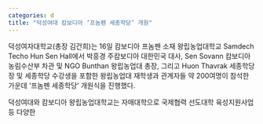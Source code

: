 ```yaml
---
categories: d
title: "덕성여대 캄보디아 ‘프놈펜 세종학당’ 개원"
---
```







덕성여자대학교(총장 김건희)는 16일 캄보디아 프놈펜 소재 왕립농업대학교 Samdech Techo Hun Sen Hall에서 박흥경 주캄보디아 대한민국 대사, Sen Sovann 캄보디아 농림수산부 차관 및 NGO Bunthan 왕립농업대 총장, 그리고 Huon Thavrak 세종학당장 및 세종학당 수강생을 포함한 왕립농업대 재학생과 관계자들 약 200여명이 참석한 가운데 &lsquo;프놈펜 세종학당&rsquo; 개원식을 진행했다.

덕성여대와 캄보디아 왕립농업대학교는 자매대학으로 국제협력 선도대학 육성지원사업 등 다양한